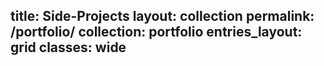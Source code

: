 title: Side-Projects
layout: collection
permalink: /portfolio/
collection: portfolio
entries_layout: grid
classes: wide
---

